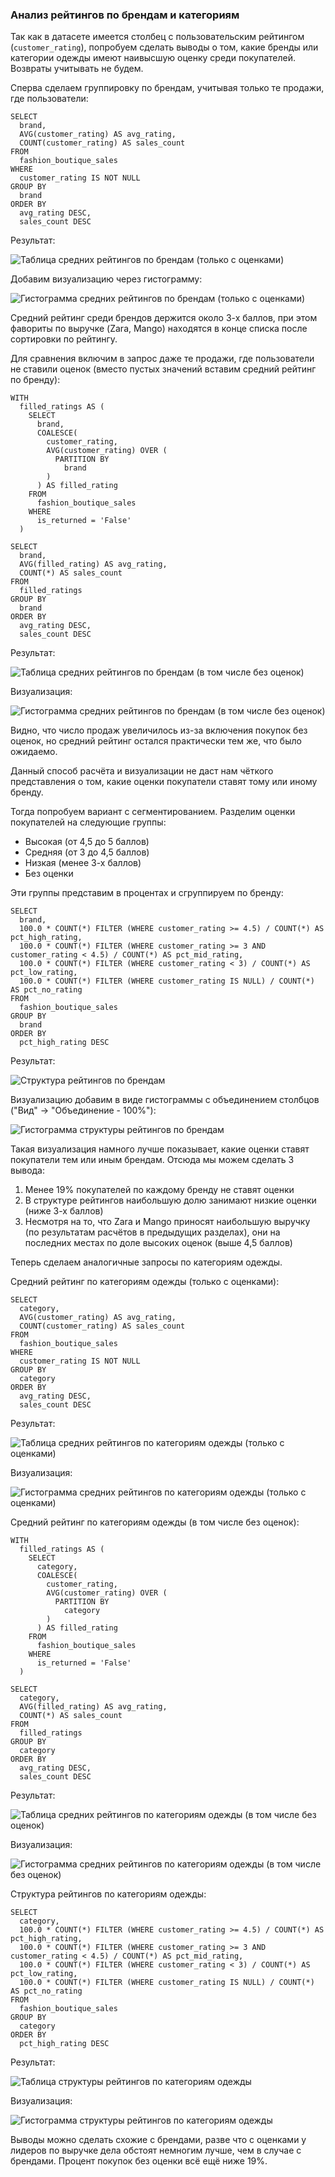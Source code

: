 ### Анализ рейтингов по брендам и категориям
Так как в датасете имеется столбец с пользовательским рейтингом (`customer_rating`), попробуем сделать выводы о том, какие бренды или категории одежды имеют наивысшую оценку среди покупателей. Возвраты учитывать не будем.

Сперва сделаем группировку по брендам, учитывая только те продажи, где пользователи:

```
SELECT
  brand,
  AVG(customer_rating) AS avg_rating,
  COUNT(customer_rating) AS sales_count
FROM
  fashion_boutique_sales
WHERE
  customer_rating IS NOT NULL
GROUP BY
  brand
ORDER BY
  avg_rating DESC,
  sales_count DESC
```

Результат:

![Таблица средних рейтингов по брендам (только с оценками)](./img/10_brands_non_null_avg_ratings_table.png)

Добавим визуализацию через гистограмму:

![Гистограмма средних рейтингов по брендам (только с оценками)](./img/10_brands_non_null_avg_ratings_hist.png)

Средний рейтинг среди брендов держится около 3-х баллов, при этом фавориты по выручке (Zara, Mango) находятся в конце списка после сортировки по рейтингу.

Для сравнения включим в запрос даже те продажи, где пользователи не ставили оценок (вместо пустых значений вставим средний рейтинг по бренду):

```
WITH
  filled_ratings AS (
    SELECT
      brand,
      COALESCE(
        customer_rating,
        AVG(customer_rating) OVER (
          PARTITION BY
            brand
        )
      ) AS filled_rating
    FROM
      fashion_boutique_sales
    WHERE
      is_returned = 'False'
  )

SELECT
  brand,
  AVG(filled_rating) AS avg_rating,
  COUNT(*) AS sales_count
FROM
  filled_ratings
GROUP BY
  brand
ORDER BY
  avg_rating DESC,
  sales_count DESC
```

Результат:

![Таблица средних рейтингов по брендам (в том числе без оценок)](./img/10_brands_including_null_avg_ratings_table.png)

Визуализация:

![Гистограмма средних рейтингов по брендам (в том числе без оценок)](./img/10_brands_including_null_avg_ratings_hist.png)

Видно, что число продаж увеличилось из-за включения покупок без оценок, но средний рейтинг остался практически тем же, что было ожидаемо.

Данный способ расчёта и визуализации не даст нам чёткого представления о том, какие оценки покупатели ставят тому или иному бренду.

Тогда попробуем вариант с сегментированием. Разделим оценки покупателей на следующие группы:
- Высокая (от 4,5 до 5 баллов)
- Средняя (от 3 до 4,5 баллов)
- Низкая (менее 3-х баллов)
- Без оценки

Эти группы представим в процентах и сгруппируем по бренду:

```
SELECT
  brand,
  100.0 * COUNT(*) FILTER (WHERE customer_rating >= 4.5) / COUNT(*) AS pct_high_rating,
  100.0 * COUNT(*) FILTER (WHERE customer_rating >= 3 AND customer_rating < 4.5) / COUNT(*) AS pct_mid_rating,
  100.0 * COUNT(*) FILTER (WHERE customer_rating < 3) / COUNT(*) AS pct_low_rating,
  100.0 * COUNT(*) FILTER (WHERE customer_rating IS NULL) / COUNT(*) AS pct_no_rating
FROM 
  fashion_boutique_sales
GROUP BY 
  brand
ORDER BY 
  pct_high_rating DESC
```

Результат:

![Структура рейтингов по брендам](./img/10_brands_ratings_struct_table.png)

Визуализацию добавим в виде гистограммы с объединением столбцов ("Вид" -> "Объединение - 100%"):

![Гистограмма структуры рейтингов по брендам](./img/10_brands_ratings_struct_stacked_hist.png)

Такая визуализация намного лучше показывает, какие оценки ставят покупатели тем или иным брендам. Отсюда мы можем сделать 3 вывода:
1) Менее 19% покупателей по каждому бренду не ставят оценки
2) В структуре рейтингов наибольшую долю занимают низкие оценки (ниже 3-х баллов)
3) Несмотря на то, что Zara и Mango приносят наибольшую выручку (по результатам расчётов в предыдущих разделах), они на последних местах по доле высоких оценок (выше 4,5 баллов)

Теперь сделаем аналогичные запросы по категориям одежды.

Средний рейтинг по категориям одежды (только с оценками):

``` 
SELECT
  category,
  AVG(customer_rating) AS avg_rating,
  COUNT(customer_rating) AS sales_count
FROM
  fashion_boutique_sales
WHERE
  customer_rating IS NOT NULL
GROUP BY
  category
ORDER BY
  avg_rating DESC,
  sales_count DESC
```
Результат:

![Таблица средних рейтингов по категориям одежды (только с оценками)](./img/11_categories_non_null_avg_ratings_table.png)

Визуализация:

![Гистограмма средних рейтингов по категориям одежды (только с оценками)](./img/11_categories_non_null_avg_ratings_hist.png)

Средний рейтинг по категориям одежды (в том числе без оценок):

```
WITH
  filled_ratings AS (
    SELECT
      category,
      COALESCE(
        customer_rating,
        AVG(customer_rating) OVER (
          PARTITION BY
            category
        )
      ) AS filled_rating
    FROM
      fashion_boutique_sales
    WHERE
      is_returned = 'False'
  )

SELECT
  category,
  AVG(filled_rating) AS avg_rating,
  COUNT(*) AS sales_count
FROM
  filled_ratings
GROUP BY
  category
ORDER BY
  avg_rating DESC,
  sales_count DESC
```

Результат:

![Таблица средних рейтингов по категориям одежды (в том числе без оценок)](./img/11_categories_including_null_avg_ratings_table.png)

Визуализация:

![Гистограмма средних рейтингов по категориям одежды (в том числе без оценок)](./img/11_categories_including_null_avg_ratings_hist.png)

Структура рейтингов по категориям одежды:

``` 
SELECT
  category,
  100.0 * COUNT(*) FILTER (WHERE customer_rating >= 4.5) / COUNT(*) AS pct_high_rating,
  100.0 * COUNT(*) FILTER (WHERE customer_rating >= 3 AND customer_rating < 4.5) / COUNT(*) AS pct_mid_rating,
  100.0 * COUNT(*) FILTER (WHERE customer_rating < 3) / COUNT(*) AS pct_low_rating,
  100.0 * COUNT(*) FILTER (WHERE customer_rating IS NULL) / COUNT(*) AS pct_no_rating
FROM 
  fashion_boutique_sales
GROUP BY 
  category
ORDER BY 
  pct_high_rating DESC

```

Результат:

![Таблица структуры рейтингов по категориям одежды](./img/11_categories_ratings_struct_table.png)

Визуализация:

![Гистограмма структуры рейтингов по категориям одежды](./img/11_categories_ratings_struct_hist.png)

Выводы можно сделать схожие с брендами, разве что с оценками у лидеров по выручке дела обстоят немногим лучше, чем в случае с брендами. Процент покупок без оценки всё ещё ниже 19%.